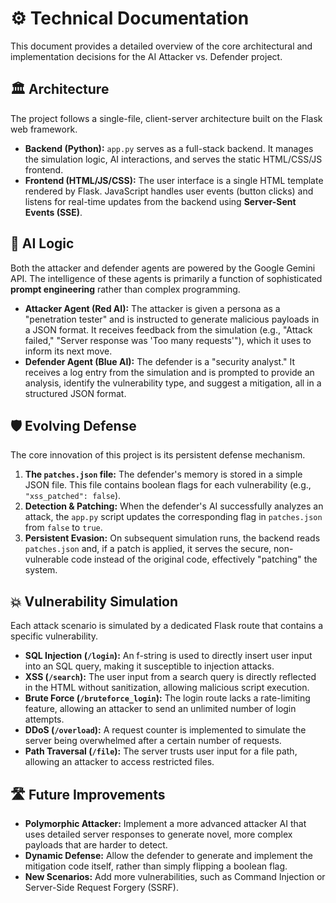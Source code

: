 # ⚙️ Technical Documentation

This document provides a detailed overview of the core architectural and implementation decisions for the AI Attacker vs. Defender project.

## 🏛️ Architecture

The project follows a single-file, client-server architecture built on the Flask web framework.

- **Backend (Python):** `app.py` serves as a full-stack backend. It manages the simulation logic, AI interactions, and serves the static HTML/CSS/JS frontend.
- **Frontend (HTML/JS/CSS):** The user interface is a single HTML template rendered by Flask. JavaScript handles user events (button clicks) and listens for real-time updates from the backend using **Server-Sent Events (SSE)**.

## 🧠 AI Logic

Both the attacker and defender agents are powered by the Google Gemini API. The intelligence of these agents is primarily a function of sophisticated **prompt engineering** rather than complex programming.

- **Attacker Agent (Red AI):** The attacker is given a persona as a "penetration tester" and is instructed to generate malicious payloads in a JSON format. It receives feedback from the simulation (e.g., "Attack failed," "Server response was 'Too many requests'"), which it uses to inform its next move.
- **Defender Agent (Blue AI):** The defender is a "security analyst." It receives a log entry from the simulation and is prompted to provide an analysis, identify the vulnerability type, and suggest a mitigation, all in a structured JSON format.

## 🛡️ Evolving Defense

The core innovation of this project is its persistent defense mechanism.

1.  **The `patches.json` file:** The defender's memory is stored in a simple JSON file. This file contains boolean flags for each vulnerability (e.g., `"xss_patched": false`).
2.  **Detection & Patching:** When the defender's AI successfully analyzes an attack, the `app.py` script updates the corresponding flag in `patches.json` from `false` to `true`.
3.  **Persistent Evasion:** On subsequent simulation runs, the backend reads `patches.json` and, if a patch is applied, it serves the secure, non-vulnerable code instead of the original code, effectively "patching" the system.

## 💥 Vulnerability Simulation

Each attack scenario is simulated by a dedicated Flask route that contains a specific vulnerability.

- **SQL Injection (`/login`):** An f-string is used to directly insert user input into an SQL query, making it susceptible to injection attacks.
- **XSS (`/search`):** The user input from a search query is directly reflected in the HTML without sanitization, allowing malicious script execution.
- **Brute Force (`/bruteforce_login`):** The login route lacks a rate-limiting feature, allowing an attacker to send an unlimited number of login attempts.
- **DDoS (`/overload`):** A request counter is implemented to simulate the server being overwhelmed after a certain number of requests.
- **Path Traversal (`/file`):** The server trusts user input for a file path, allowing an attacker to access restricted files.

## 🛣️ Future Improvements

- **Polymorphic Attacker:** Implement a more advanced attacker AI that uses detailed server responses to generate novel, more complex payloads that are harder to detect.
- **Dynamic Defense:** Allow the defender to generate and implement the mitigation code itself, rather than simply flipping a boolean flag.
- **New Scenarios:** Add more vulnerabilities, such as Command Injection or Server-Side Request Forgery (SSRF).
